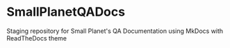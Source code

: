 # SmallPlanetQADocs
Staging repository for Small Planet's QA Documentation using MkDocs with ReadTheDocs theme
